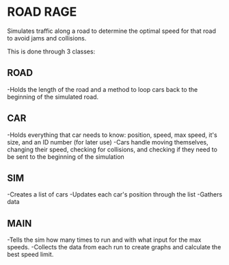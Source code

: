 # ROAD RAGE

Simulates traffic along a road to determine the optimal speed for that road to avoid jams and collisions.

This is done through 3 classes:

## ROAD

-Holds the length of the road and a method to loop cars back to the beginning of the simulated road.

## CAR

-Holds everything that car needs to know: position, speed, max speed, it's size, and an ID number (for later use)
-Cars handle moving themselves, changing their speed, checking for collisions, and checking if they need to be sent to the beginning of the simulation

## SIM

-Creates a list of cars
-Updates each car's position through the list
-Gathers data


## MAIN

-Tells the sim how many times to run and with what input for the max speeds.
-Collects the data from each run to create graphs and calculate the best speed limit.

